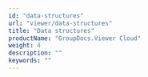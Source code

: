 ```yaml
---
id: "data-structures"
url: "viewer/data-structures"
title: "Data structures"
productName: "GroupDocs.Viewer Cloud"
weight: 4
description: ""
keywords: ""
---
```



